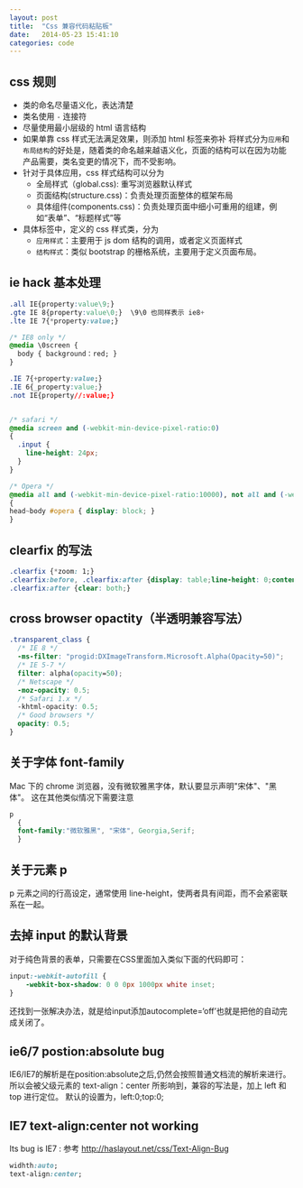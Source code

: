 ```yaml
---
layout: post
title:  "Css 兼容代码粘贴板"
date:   2014-05-23 15:41:10
categories: code
---
```


css 规则
-----------------
- 类的命名尽量语义化，表达清楚
- 类名使用 `-` 连接符
- 尽量使用最小层级的 html 语言结构
- 如果单靠 css 样式无法满足效果，则添加 html 标签来弥补
将样式分为`应用`和`布局结构`的好处是，随着类的命名越来越语义化，页面的结构可以在因为功能产品需要，类名变更的情况下，而不受影响。
- 针对于具体应用，css 样式结构可以分为
  - 全局样式（global.css): 重写浏览器默认样式
  - 页面结构(structure.css)：负责处理页面整体的框架布局
  - 具体组件(components.css)：负责处理页面中细小可重用的组建，例如“表单”、“标题样式”等
- 具体标签中，定义的 css 样式类，分为
  - `应用样式`：主要用于 js dom 结构的调用，或者定义页面样式
  - `结构样式`：类似 bootstrap 的栅格系统，主要用于定义页面布局。


ie hack 基本处理
-----------------
```css
.all IE{property:value\9;}
.gte IE 8{property:value\0;}  \9\0 也同样表示 ie8+
.lte IE 7{*property:value;}

/* IE8 only */
@media \0screen {
  body { background：red; }
}

.IE 7{+property:value;}
.IE 6{_property:value;}
.not IE{property//:value;}


/* safari */
@media screen and (-webkit-min-device-pixel-ratio:0)
{
  .input { 
    line-height: 24px;
  }
}

/* Opera */
@media all and (-webkit-min-device-pixel-ratio:10000), not all and (-webkit-min-device-pixel-ratio:0)
{
head~body #opera { display: block; }
}
```

clearfix 的写法
----------------
```css
.clearfix {*zoom: 1;}
.clearfix:before, .clearfix:after {display: table;line-height: 0;content: "";}
.clearfix:after {clear: both;}
```

cross browser opactity（半透明兼容写法）
---------------------------------------
```css
.transparent_class {
  /* IE 8 */
  -ms-filter: "progid:DXImageTransform.Microsoft.Alpha(Opacity=50)";
  /* IE 5-7 */
  filter: alpha(opacity=50);
  /* Netscape */
  -moz-opacity: 0.5;
  /* Safari 1.x */
  -khtml-opacity: 0.5;
  /* Good browsers */
  opacity: 0.5;
}
```

关于字体 font-family
--------------------
Mac 下的 chrome 浏览器，没有微软雅黑字体，默认要显示声明"宋体"、"黑体"。
这在其他类似情况下需要注意

```css
p
  {
  font-family:"微软雅黑", "宋体", Georgia,Serif;
  }
```


关于元素 p
------------
p 元素之间的行高设定，通常使用 line-height，使两者具有间距，而不会紧密联系在一起。


去掉 input 的默认背景
----------------------
对于纯色背景的表单，只需要在CSS里面加入类似下面的代码即可：

```css
input:-webkit-autofill {
    -webkit-box-shadow: 0 0 0px 1000px white inset;
}
```

还找到一张解决办法，就是给input添加autocomplete=‘off’也就是把他的自动完成关闭了。


ie6/7 postion:absolute bug
---------------------------
IE6/IE7的解析是在position:absolute之后,仍然会按照普通文档流的解析来进行。
所以会被父级元素的 text-align：center 所影响到，兼容的写法是，加上 left 和 top 进行定位。
默认的设置为，left:0;top:0;


IE7 text-align:center not working
--------------------------
Its bug is IE7 : 参考 http://haslayout.net/css/Text-Align-Bug

```css
widhth:auto;
text-align:center;
```

